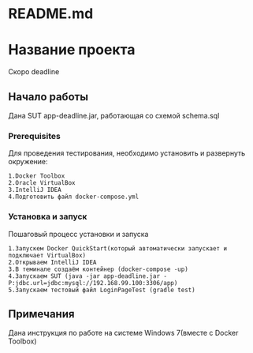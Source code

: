 
# README.md

# Название проекта

Скоро deadline

## Начало работы

Дана SUT app-deadline.jar, работающая со схемой  schema.sql

### Prerequisites

Для проведения тестирования, необходимо установить и развернуть окружение:


```
1.Docker Toolbox
2.Oracle VirtualBox
3.IntelliJ IDEA
4.Подготовить файл docker-compose.yml
```

### Установка и запуск

Пошаговый процесс установки и запуска

```
1.Запускем Docker QuickStart(который автоматически запускает и подключает VirtualBox)
2.Открываем IntelliJ IDEA
3.В теминале создаём контейнер (docker-compose -up)
4.Запускаем SUT (java -jar app-deadline.jar -P:jdbc.url=jdbc:mysql://192.168.99.100:3306/app) 
5.Запускаем тестовый файл LoginPageTest (gradle test)
```

## Примечания
Дана инструкция по работе на системе Windows 7(вместе с Docker Toolbox)
